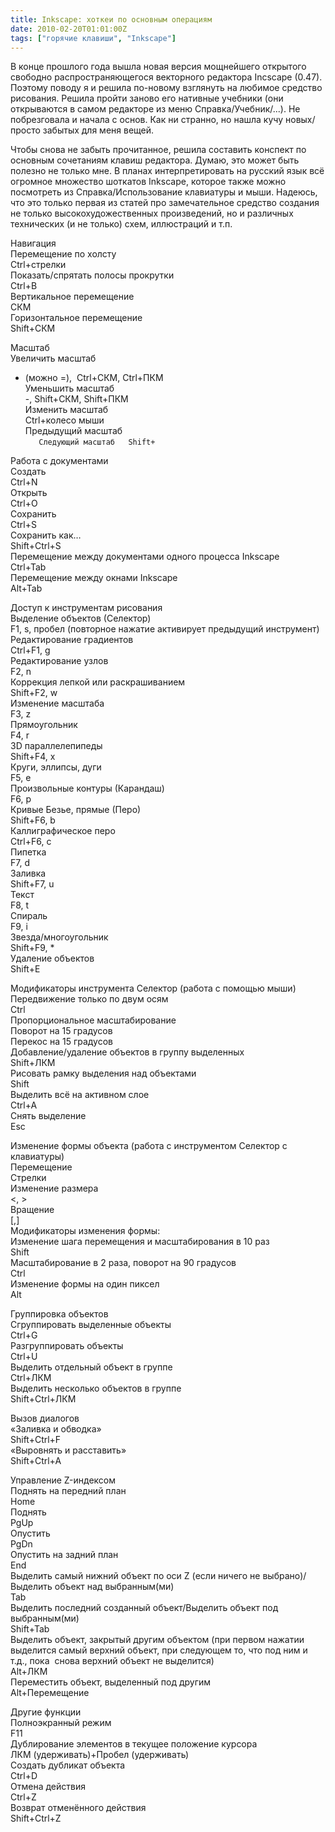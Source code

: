 ```yaml
---
title: Inkscape: хоткеи по основным операциям
date: 2010-02-20T01:01:00Z
tags: ["горячие клавиши", "Inkscape"]
---
```


В конце прошлого года вышла новая версия мощнейшего открытого свободно распространяющегося векторного редактора Incscape (0.47). Поэтому поводу я и решила по-новому взглянуть на любимое средство рисования. Решила пройти заново его нативные учебники (они открываются в самом редакторе из меню Справка/Учебник/...). Не побрезговала и начала с основ. Как ни странно, но нашла кучу новых/просто забытых для меня вещей.

Чтобы снова не забыть прочитанное, решила составить конспект по основным сочетаниям клавиш редактора. Думаю, это может быть полезно не только мне. В планах интерпретировать на русский язык всё огромное множество шоткатов Inkscape, которое также можно посмотреть из Справка/Использование клавиатуры и мыши. Надеюсь, что это только первая из статей про замечательное средство создания не только высокохудожественных произведений, но и различных технических (и не только) схем, иллюстраций и т.п.

Навигация  
Перемещение по холсту  
Ctrl+стрелки  
Показать/спрятать полосы прокрутки  
Ctrl+B  
Вертикальное перемещение  
СКМ  
Горизонтальное перемещение  
Shift+СКМ

Масштаб  
Увеличить масштаб  
+ (можно =),  Ctrl+СКМ, Ctrl+ПКМ  
Уменьшить масштаб  
-, Shift+СКМ, Shift+ПКМ  
Изменить масштаб  
Ctrl+колесо мыши  
Предыдущий масштаб  
`  
Следующий масштаб  
Shift+`

Работа с документами  
Создать  
Ctrl+N  
Открыть  
Ctrl+O  
Сохранить  
Ctrl+S  
Сохранить как…  
Shift+Ctrl+S  
Перемещение между документами одного процесса Inkscape  
Ctrl+Tab  
Перемещение между окнами Inkscape  
Alt+Tab

Доступ к инструментам рисования  
Выделение объектов (Селектор)  
F1, s, пробел (повторное нажатие активирует предыдущий инструмент)  
Редактирование градиентов  
Ctrl+F1, g  
Редактирование узлов  
F2, n  
Коррекция лепкой или раскрашиванием  
Shift+F2, w  
Изменение масштаба  
F3, z  
Прямоугольник  
F4, r  
3D параллелепипеды  
Shift+F4, x  
Круги, эллипсы, дуги  
F5, e  
Произвольные контуры (Карандаш)  
F6, p  
Кривые Безье, прямые (Перо)  
Shift+F6, b  
Каллиграфическое перо  
Ctrl+F6, c  
Пипетка  
F7, d  
Заливка  
Shift+F7, u  
Текст  
F8, t  
Спираль  
F9, i  
Звезда/многоугольник  
Shift+F9, \*  
Удаление объектов  
Shift+E



Модификаторы инструмента Селектор (работа с помощью мыши)  
Передвижение только по двум осям  
Ctrl  
Пропорциональное масштабирование  
Поворот на 15 градусов  
Перекос на 15 градусов  
Добавление/удаление объектов в группу выделенных  
Shift+ЛКМ  
Рисовать рамку выделения над объектами  
Shift  
Выделить всё на активном слое  
Ctrl+A  
Снять выделение  
Esc


Изменение формы объекта (работа с инструментом Селектор с клавиатуры)  
Перемещение  
Стрелки  
Изменение размера  
<, >  
Вращение  
[,]  
Модификаторы изменения формы:  
Изменение шага перемещения и масштабирования в 10 раз  
Shift  
Масштабирование в 2 раза, поворот на 90 градусов  
Ctrl  
Изменение формы на один пиксел  
Alt

Группировка объектов  
Сгруппировать выделенные объекты  
Ctrl+G  
Разгруппировать объекты  
Ctrl+U  
Выделить отдельный объект в группе  
Ctrl+ЛКМ  
Выделить несколько объектов в группе  
Shift+Ctrl+ЛКМ

Вызов диалогов  
«Заливка и обводка»  
Shift+Ctrl+F  
«Выровнять и расставить»  
Shift+Ctrl+A

Управление Z-индексом  
Поднять на передний план  
Home  
Поднять  
PgUp  
Опустить  
PgDn  
Опустить на задний план  
End  
Выделить самый нижний объект по оси Z (если ничего не выбрано)/Выделить объект над выбранным(ми)  
Tab  
Выделить последний созданный объект/Выделить объект под выбранным(ми)  
Shift+Tab  
Выделить объект, закрытый другим объектом (при первом нажатии выделится самый верхний объект, при следующем то, что под ним и т.д., пока  снова верхний объект не выделится)  
Alt+ЛКМ  
Переместить объект, выделенный под другим  
Alt+Перемещение

Другие функции  
Полноэкранный режим  
F11  
Дублирование элементов в текущее положение курсора  
ЛКМ (удерживать)+Пробел (удерживать)  
Создать дубликат объекта  
Ctrl+D  
Отмена действия  
Ctrl+Z  
Возврат отменённого действия  
Shift+Ctrl+Z

